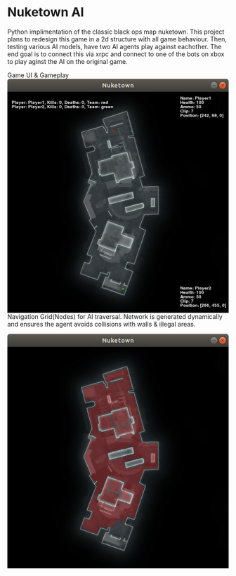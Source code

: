 # Nuketown AI
Python implimentation of the classic black ops map nuketown. This project plans to redesign this game in a 2d structure with all game behaviour. Then, testing various AI models, have two AI agents play against eachother. The end goal is to connect this via xrpc and connect to one of the bots on xbox to play aginst the AI on the original game.

Game UI & Gameplay
<img align="left" src="https://github.com/ryan75195/Nuketown/blob/master/Gameplay.png">    
<style type="text/css">
.image-left {
  display: block;
  margin-left: auto;
  margin-right: auto;
  float: right; }
</style>

Navigation Grid(Nodes) for AI traversal. Network is generated dynamically and ensures the agent avoids collisions with walls & illegal areas.

<img align="left" src="https://github.com/ryan75195/Nuketown/blob/master/Nodes.png">
<style type="text/css">
.image-left {
  display: block;
  margin-left: auto;
  margin-right: auto;
  float: right; }
</style>
